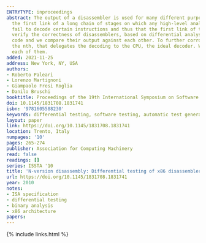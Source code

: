 ```yaml
---
ENTRYTYPE: inproceedings
abstract: The output of a disassembler is used for many different purposes (e.g., debugging and reverse engineering). Therefore, disassemblers represent
  the first link of a long chain of stages on which any high-level analysis of machine code depends upon. In this paper we demonstrate that many disassemblers
  fail to decode certain instructions and thus that the first link of the chain is very weak. We present a methodology, called N-version disassembly, to
  verify the correctness of disassemblers, based on differential analysis. Given a set of n - 1 disassemblers, we use them to decode fragments of machine
  code and we compare their output against each other. To further corroborate the output of these disassemblers, we developed a special instruction decoder,
  the nth, that delegates the decoding to the CPU, the ideal decoder. We tested eight of the most popular disassemblers for Intel x86, and found bugs in
  each of them.
added: 2021-11-25
address: New York, NY, USA
authors:
- Roberto Paleari
- Lorenzo Martignoni
- Giampaolo Fresi Roglia
- Danilo Bruschi
booktitle: Proceedings of the 19th International Symposium on Software Testing and Analysis
doi: 10.1145/1831708.1831741
isbn: '9781605588230'
keywords: differential testing, software testing, automatic test generation
layout: paper
link: https://doi.org/10.1145/1831708.1831741
location: Trento, Italy
numpages: '10'
pages: 265-274
publisher: Association for Computing Machinery
read: false
readings: []
series: ISSTA '10
title: 'N-version disassembly: Differential testing of x86 disassemblers'
url: https://doi.org/10.1145/1831708.1831741
year: 2010
notes:
- ISA specification
- differential testing
- binary analysis
- x86 architecture
papers:
---
```

{% include links.html %}
